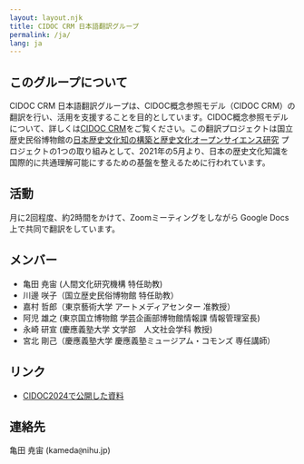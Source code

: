```yaml
---
layout: layout.njk
title: CIDOC CRM 日本語翻訳グループ
permalink: /ja/
lang: ja
---
```


<h2 id="about">このグループについて</h2>

CIDOC CRM 日本語翻訳グループは、CIDOC概念参照モデル（CIDOC CRM）の翻訳を行い、活用を支援することを目的としています。CIDOC概念参照モデルについて、詳しくは[CIDOC CRM](http://www.cidoc-crm.org/)をご覧ください。この翻訳プロジェクトは国立歴史民俗博物館の[日本歴史文化知の構築と歴史文化オープンサイエンス研究](https://www.metaresource.jp/) プロジェクトの1つの取り組みとして、2021年の5月より、日本の歴史文化知識を国際的に共通理解可能にするための基盤を整えるために行われています。

<h2 id="activities">活動</h2>

月に2回程度、約2時間をかけて、Zoomミーティングをしながら Google Docs 上で共同で翻訳をしています。

<h2 id="members">メンバー</h2>

- 亀田 尭宙 (人間文化研究機構 特任助教)
- 川邊 咲子（国立歴史民俗博物館 特任助教）
- 嘉村 哲郎（東京藝術大学 アートメディアセンター 准教授）
- 阿児 雄之 (東京国立博物館 学芸企画部博物館情報課 情報管理室長)
- 永崎 研宣 (慶應義塾大学 文学部　人文社会学科 教授)
- 宮北 剛己（慶應義塾大学 慶應義塾ミュージアム・コモンズ 専任講師）

<h2 id="links">リンク</h2>

- [CIDOC2024で公開した資料](https://drive.google.com/drive/folders/17EK5wMdvHvwTcLxaFIdY7h_XcBij3KE9?ths=true)

<h2 id="contact">連絡先</h2>

亀田 尭宙 (kameda`@`nihu&#x2e;jp)